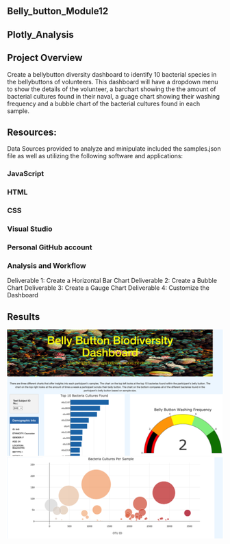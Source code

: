 ## Belly_button_Module12
## Plotly_Analysis
## Project Overview
Create a bellybutton diversity dashboard to identify 10 bacterial species in the bellybuttons of volunteers.
This dashboard will have a dropdown menu to show the details of the volunteer, a barchart showing the the amount of bacterial cultures found in their naval,
a guage chart showing their washing frequency and a bubble chart of the bacterial cultures found in each sample.
## Resources:
Data Sources provided to analyze and minipulate included the samples.json file as well as utilizing the following software and applications:

### JavaScript
### HTML
### CSS
### Visual Studio
### Personal GitHub account
### Analysis and Workflow
Deliverable 1: Create a Horizontal Bar Chart
Deliverable 2: Create a Bubble Chart
Deliverable 3: Create a Gauge Chart 
Deliverable 4: Customize the Dashboard
## Results
![](Bacteria_bellybutton1.png?raw=true)
![](Bacteria_bellybutton2.png?raw=true)


